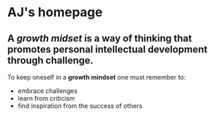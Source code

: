 # **AJ's homepage**
>
## A *growth midset* is a way of thinking that promotes personal intellectual development through challenge. 
To keep oneself in a **growth mindset** one must remember to:
>
- embrace challenges
- learn from criticism
- find inspiration from the success of others
